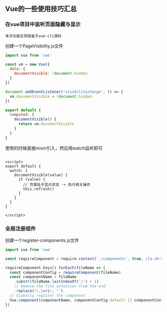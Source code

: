 

## Vue的一些使用技巧汇总


### 在vue项目中监听页面隐藏与显示

`本次功能实现借鉴于vue-cli源码`

创建一个PageVisibility.js文件

```js
import vue from 'vue'

const vm = new Vue({
  data: {
    documentVisible: !document.hidden
  }
})

document.addEventListener('visibilitychange', () => {
  vm.documentVisible = !document.hidden
})

export default {
  computed: {
    documentVisible() {
      return vm.documentVisible
    }
  }
}

```


使用的时候直接mixin引入，然后用watch监听即可

```vue

<script>
export default {
  watch: {
    documentVisible(value) {
      if (value) {
        // 页面处于显示状态 -> 执行相关操作
        this.refresh()
      }
    }
  }
}

</script>

```



### 全局注册组件

创建一个register-components.js文件

```js
import vue from 'vue'

const requireComponent = require.context('./components', true, /[a-z0-9]+\.(jsx?|vue)$/i)

requireComponent.keys().forEach(fileName => {
  const componentConfig = requireComponent(fileName)
  const componentName = fileName
    .substr(fileName.lastIndexOf('/') + 1)
    // Remove the file extension from the end
    .replace(/\.\w+$/, '')
  // Globally register the component
  Vue.component(componentName, componentConfig.default || componentConfig)
})


```